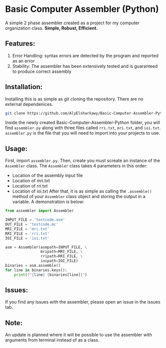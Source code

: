 # Basic Computer Assembler (Python)
A simple 2 phase assembler created as a project for my computer organization class. **Simple, Robust, Efficient.**

## Features:
1) Error Handling: syntax errors are detected by the program and reported as an error
2) Stability: The assembler has been extensively tested and is guaranteed to produce correct assembly

## Installation:
Installing this is as simple as git cloning the repository. There are no external dependenices.
```bash
git clone https://github.com/AlyElsharkawy/Basic-Computer-Assembler-Python
```
Inside the newly created Basic-Computer-Assembler-Python folder, you will find `assembler.py` along with three files called `rri.txt`, `mri.txt`, and `ioi.txt`. `assembler.py` is the file that you will need to import into your projects to use.

## Usage:
First, import `assembler.py`. Then, create you must screate an instance of the `Assembler` class. The `Assembler` class takes 4 parameters in this order:
- Location of the assembly input file
- Location of mri.txt
- Location of rri.txt
- Location of ioi.txt
After that, it is as simple as calling the `.assemble()` method of your `Assembler` class object and storing the output in a variable. A demonstration is below:
```python
from assembler import Assembler

INPUT_FILE = 'testcode.asm'
OUT_FILE = 'testcode.mc'
MRI_FILE = 'mri.txt'
RRI_FILE = 'rri.txt'
IOI_FILE = 'ioi.txt'

asm = Assembler(asmpath=INPUT_FILE, \
                mripath=MRI_FILE, \
                rripath=RRI_FILE, \
                ioipath=IOI_FILE)
binaries = asm.assemble()
for line in binaries.keys():
    print(f"{line} {binaries[line]}")
```

## Issues:
If you find any issues with the assembler, please open an issue in the issues tab.

## Note:
An update is planned where it will be possible to use the assembler with arguments from terminal instead of as a class.
